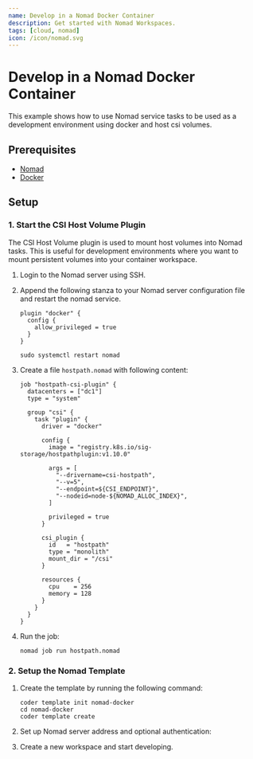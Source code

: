 ```yaml
---
name: Develop in a Nomad Docker Container
description: Get started with Nomad Workspaces.
tags: [cloud, nomad]
icon: /icon/nomad.svg
---
```

# Develop in a Nomad Docker Container

This example shows how to use Nomad service tasks to be used as a development environment using docker and host csi volumes.

## Prerequisites

- [Nomad](https://www.nomadproject.io/downloads)
- [Docker](https://docs.docker.com/get-docker/)

## Setup

### 1. Start the CSI Host Volume Plugin

The CSI Host Volume plugin is used to mount host volumes into Nomad tasks. This is useful for development environments where you want to mount persistent volumes into your container workspace.

1. Login to the Nomad server using SSH.

2. Append the following stanza to your Nomad server configuration file and restart the nomad service.

    ```hcl
    plugin "docker" {
      config {
        allow_privileged = true
      }
    }
    ```

    ```shell
    sudo systemctl restart nomad
    ```

3. Create a file `hostpath.nomad` with following content:

    ```hcl
    job "hostpath-csi-plugin" {
      datacenters = ["dc1"]
      type = "system"

      group "csi" {
        task "plugin" {
          driver = "docker"

          config {
            image = "registry.k8s.io/sig-storage/hostpathplugin:v1.10.0"

            args = [
              "--drivername=csi-hostpath",
              "--v=5",
              "--endpoint=${CSI_ENDPOINT}",
              "--nodeid=node-${NOMAD_ALLOC_INDEX}",
            ]

            privileged = true
          }

          csi_plugin {
            id   = "hostpath"
            type = "monolith"
            mount_dir = "/csi"
          }

          resources {
            cpu    = 256
            memory = 128
          }
        }
      }
    }
    ```

4. Run the job:

    ```shell
    nomad job run hostpath.nomad
    ```

### 2. Setup the Nomad Template

1. Create the template by running the following command:

    ```shell
    coder template init nomad-docker
    cd nomad-docker
    coder template create
    ```

2. Set up Nomad server address and optional authentication:

3. Create a new workspace and start developing.
